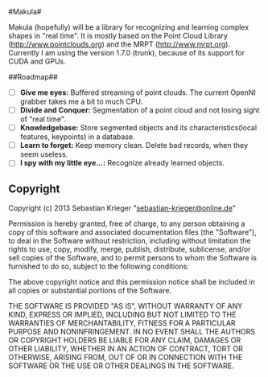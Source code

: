 #Makula#

Makula (hopefully) will be a library for recognizing and learning complex shapes in "real time".
It is mostly based on the Point Cloud Library (http://www.pointclouds.org) and the MRPT (http://www.mrpt.org). 
Currently I am using the version 1.7.0 (trunk), because of its support for CUDA and GPUs. 

##Roadmap##

- [ ] **Give me eyes:** Buffered streaming of point clouds. The current OpenNI grabber takes me a bit to much CPU.
- [ ] **Divide and Conquer:** Segmentation of a point cloud and not losing sight of "real time".
- [ ] **Knowledgebase:** Store segmented objects and its characteristics(local features, keypoints) in a database.
- [ ] **Learn to forget:** Keep memory clean. Delete bad records, when they seem useless.
- [ ] **I spy with my little eye...:** Recognize already learned objects.

## Copyright ##

Copyright (c) 2013 Sebastian Krieger "sebastian-krieger@online.de"

Permission is hereby granted, free of charge, to any person obtaining a copy of this software and associated documentation files (the "Software"), to deal in the Software without restriction, including without limitation the rights to use, copy, modify, merge, publish, distribute, sublicense, and/or sell copies of the Software, and to permit persons to whom the Software is furnished to do so, subject to the following conditions:

The above copyright notice and this permission notice shall be included in all copies or substantial portions of the Software.

THE SOFTWARE IS PROVIDED "AS IS", WITHOUT WARRANTY OF ANY KIND, EXPRESS OR IMPLIED, INCLUDING BUT NOT LIMITED TO THE WARRANTIES OF MERCHANTABILITY, FITNESS FOR A PARTICULAR PURPOSE AND NONINFRINGEMENT. IN NO EVENT SHALL THE AUTHORS OR COPYRIGHT HOLDERS BE LIABLE FOR ANY CLAIM, DAMAGES OR OTHER LIABILITY, WHETHER IN AN ACTION OF CONTRACT, TORT OR OTHERWISE, ARISING FROM, OUT OF OR IN CONNECTION WITH THE SOFTWARE OR THE USE OR OTHER DEALINGS IN THE SOFTWARE.
